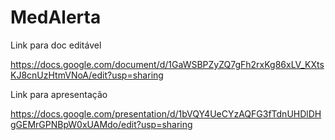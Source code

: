 # MedAlerta

Link para doc editável

https://docs.google.com/document/d/1GaWSBPZyZQ7gFh2rxKg86xLV_KXtsKJ8cnUzHtmVNoA/edit?usp=sharing


Link para apresentação

https://docs.google.com/presentation/d/1bVQY4UeCYzAQFG3fTdnUHDlDHgGEMrGPNBpW0xUAMdo/edit?usp=sharing
